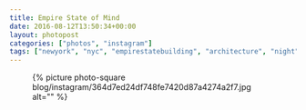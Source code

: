 ```yaml
---
title: Empire State of Mind
date: 2016-08-12T13:50:34+00:00
layout: photopost
categories: ["photos", "instagram"]
tags: ["newyork", "nyc", "empirestatebuilding", "architecture", "night"]
---
```


<figure class="photo photo--square">
  {% picture photo-square blog/instagram/364d7ed24df748fe7420d87a4274a2f7.jpg alt="" %}
</figure>


